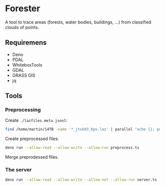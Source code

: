# Forester

A tool to trace areas (forests, water bodies, buildings, ...) from classified clouds of points.

## Requiremens

- Deno
- PDAL
- WhiteboxTools
- GDAL
- GRASS GIS
- jq

## Tools

### Preprocessing

Create `./lazfiles.meta.jsonl`:

```bash
find /home/martin/14TB -name '*_jtsk03_bpv.laz' | parallel "echo {}; pdal info --summary {} | jq -c" > lazfiles.meta.jsonl
```

Create preprocessed files:

```bash
deno run --allow-read --allow-write --allow-run preprocess.ts
```

Merge preprodessed files.

### The server

```bash
deno run --allow-read --allow-write --allow-net --allow-run server.ts
```
